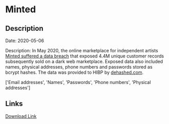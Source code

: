 # Minted

## Description

Date: 2020-05-06

Description:
In May 2020, the online marketplace for independent artists <a href="https://www.bleepingcomputer.com/news/security/minted-discloses-data-breach-after-5m-user-records-sold-online/" target="_blank" rel="noopener">Minted suffered a data breach</a> that exposed 4.4M unique customer records subsequently sold on a dark web marketplace. Exposed data also included names, physical addresses, phone numbers and passwords stored as bcrypt hashes. The data was provided to HIBP by <a href="https://dehashed.com/" target="_blank" rel="noopener">dehashed.com</a>.


['Email addresses', 'Names', 'Passwords', 'Phone numbers', 'Physical addresses']

## Links

[Download Link](https://link-to.net/1229997/922.1980871795041/dynamic/?r=bWludGVkLmNvbQ==)